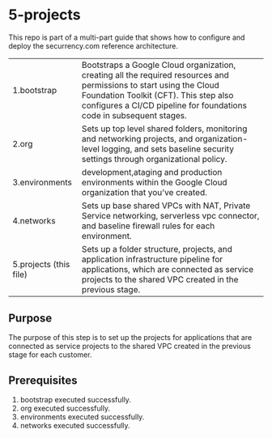 # 5-projects

This repo is part of a multi-part guide that shows how to configure and deploy
the securrency.com reference architecture.


<table>
<tbody>
<tr>
<td>1.bootstrap</td>
<td>Bootstraps a Google Cloud organization, creating all the required resources
and permissions to start using the Cloud Foundation Toolkit (CFT). This
step also configures a CI/CD pipeline for foundations code in subsequent
stages.</td>
</tr>
<tr>
<td>2.org</td>
<td>Sets up top level shared folders, monitoring and networking projects, and
organization-level logging, and sets baseline security settings through
organizational policy.</td>
</tr>
<tr>
<td>3.environments</td>
<td> development,ataging and production environments within the
Google Cloud organization that you've created.</td>
</tr>
<tr>
<td>4.networks</td>
<td>Sets up base  shared VPCs with  NAT,
Private Service networking, serverless vpc connector, and baseline firewall rules for each environment. </td>
</tr>
<tr>
<td>5.projects (this file)</td>
<td>Sets up a folder structure, projects, and application infrastructure pipeline for applications,
 which are connected as service projects to the shared VPC created in the previous stage.</td>
</tr>
<tr>
</tr>
</tbody>
</table>


## Purpose

The purpose of this step is to set up the projects for applications that are connected as service projects to the shared VPC created in the previous stage for each customer.


## Prerequisites

1. bootstrap executed successfully.
1. org executed successfully.
1. environments executed successfully.
1. networks executed successfully.



